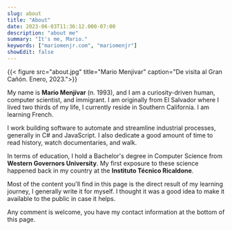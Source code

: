 ```yaml
---
slug: about
title: "About"
date: 2023-06-03T11:36:12.000-07:00
description: "about me"
summary: "It's me, Mario."
keywords: ["mariomenjr.com", "mariomenjr"]
showEdit: false
---
```


{{< figure src="about.jpg" title="Mario Menjivar" caption="De visita al Gran Cañón. Enero, 2023.">}}

My name is **Mario Menjívar** (n. 1993), and I am a curiosity-driven human, computer scientist, and immigrant. I am originally from El Salvador where I lived two thirds of my life, I currently reside in Southern California. I am learning French.

I work building software to automate and streamline industrial processes, generally in C# and JavaScript. I also dedicate a good amount of time to read history, watch documentaries, and walk.

In terms of education, I hold a Bachelor's degree in Computer Science from **Western Governors University**. My first exposure to these science happened back in my country at the **Instituto Técnico Ricaldone**.

Most of the content you'll find in this page is the direct result of my learning journey, I generally write it for myself. I thought it was a good idea to make it available to the public in case it helps.

Any comment is welcome, you have my contact information at the bottom of this page.